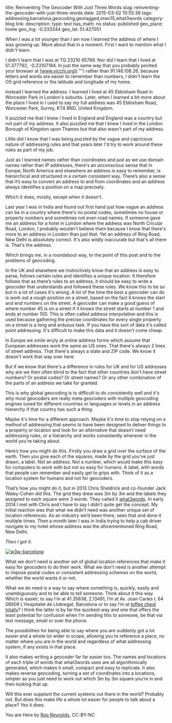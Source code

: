 title: Reinventing The Geocoder With Just Three Words
slug: reinventing-the-geocoder-with-just-three-words
date: 2015-03-02 10:55:38
tags: addressing,barcelona,geocoding,geotagged,mwc15,what3words
category: blog
link: 
description: 
type: text
has_math: no
status: published
geo_place: home
geo_lng: -0.333344
geo_lat: 51.427051

When I was a lot younger than I am now I learned the address of where I was growing up. More about that in a moment. First I want to mention what I *didn't* learn. 

I didn't learn that I was at TQ 23210 65789. Nor did I learn that I lived at 51.377792, -0.23107184. In just the same way that you probably pointed your browser at [www.vicchi.org]( "") rather than 91.146.108.26, because letters and words are easier to remember than numbers, I didn't learn the OS grid reference or the latitude and longitude of my home. 

Instead I learned the address. I learned I lived at 45 Ebbisham Road in Worcester Park in London's suburbs. Later, when I learned a bit more about the place I lived in I used to say my full address was 45 Ebbisham Road, Worcester Park, Surrey, KT4 8ND, United Kingdom. 

It puzzled me that I knew I lived in England and England was a country but not part of my address. It also puzzled me that I knew I lived in the London Borough of Kingston upon Thames but that also wasn't part of my address. 

Little did I know that I was being puzzled by the vague and capricious nature of addressing rules and that years later I'd try to work around these rules as part of my job. 

<!-- TEASER_END -->

Just as I learned names rather than coordinates and just as we use domain names rather than IP addresses, there's an unconscious sense that in Europe, North America and elsewhere an address is easy to remember, is hierarchical and structured in a certain consistent way. There’s also a sense that it’s easy to convert an address to and from coordinates and an address always identifies a position on a map precisely.

Which it does, mostly, except when it doesn't. 

Last year I was in India and found out first hand just how vague an address can be in a country where there's no postal codes, sometimes no house or property numbers and sometimes not even road names. If someone gave me an address for a hotel in London where the address was North Circular Road, London, I probably wouldn't believe them because I know that there's more to an address in London than just that. Yet an address of Ring Road, New Delhi is absolutely correct. It's also wildly inaccurate but that's all there is. That's the address.

Which brings me, in a roundabout way, to the point of this post and to the problems of geocoding. 

In the UK and elsewhere we instinctively know that an address is easy to parse, follows certain rules and identifies a unique location. It therefore follows that as there’s rules to an address, it should be easy to write a geocoder that understands and followed these rules. We know this to be so but in a lot of cases it's wrong. A lot of the time the best a geocoder can do is work out a rough position on a street, based on the fact it knows the start and end numbers on the street. A geocoder can make a good guess of where number 45 is on a street if it knows the street starts at number 1 and ends at number 100. This is often called address interpolation and this is used because gathering the precise coordinates for every single property on a street is a long and arduous task. If you have this sort of data it's called point addressing. It's difficult to make this data and it doesn't come cheap.

In Europe we smile wryly at online address forms which assume that European addresses work the same as US ones. That there's always 2 lines of street address. That there's always a state and ZIP code. We know it doesn't work that way over here.

But if we know that there's a difference in rules for UK and for US addresses why are we then often blind to the fact that other countries don't have street numbers? Or postal codes? Or street names? Or any other combination of the parts of an address we take for granted. 

This is why global geocoding is to difficult to do consistently well and it's why most geocoders are really meta geocoders with multiple geocoding engines tuned for different countries or languages or levels in an address hierarchy if that country has such a thing.

Maybe it's time for a different approach. Maybe it's time to stop relying on a method of addressing that seems to have been designed to deliver things to a property or location and look for an alternative that doesn’t need addressing rules, or a hierarchy and works consistently wherever in the world you're taking about.

Here’s how you might do this. Firstly you draw a grid over the surface of the earth. Then you give each of the squares, made by the grid you’ve just drawn, a label. Not an address. Not a number, which would make this easy for computers to work with but not so easy for humans. A label, with words that people can remember and easily get to grips with. Think of it as a location system for humans and not for geocoders.

That’s how you might do it, but in 2013 Chris Sheldrick and co-founder Jack Waley-Cohen *did* this. The grid they drew was 3m by 3m and the labels they assigned to each square were 3 words. They called it [what3words](https://what3words.com/ "https://what3words.com/"). In early 2014 I met with Chris and I have to say I didn’t quite get the concept. My initial reaction was that what we didn’t need was another unique set of location references. As an industry we’d been there, seen that and done it multiple times. Then a month later I was in India trying to help a cab driver navigate to my hotel whose address was the aforementioned Ring Road, New Delhi.

*Then I got it*.

[![w3w-barcelona](/wp-content/uploads/2015/03/w3w-barcelona.png)](/wp-content/uploads/2015/03/w3w-barcelona.png "/wp-content/uploads/2015/03/w3w-barcelona.png")

What we don’t need is another set of global location references that make it easy for geocoders to do their work. What we don’t need is another attempt to impose postal codes or consistent addressing schemes on the world, whether the world wants it or not.

What we do need is a way to say where something is, quickly, easily and unambiguously and to be able to tell someone. Think about it this way. Which is easier; to say I’m at 41.35636, 2.13491, I’m at Av. Joan Carles I, 64 08908 L’Hospitalet de Llobregat, Barcelona or to say I’m at [toffee chest totally](https://map.what3words.com/toffee.chest.totally "https://map.what3words.com/toffee.chest.totally")? I think the latter is by far the quickest way and one that offers the least potential for confusion when I’m sending this to someone, be that via text message, email or over the phone.

The possibilities for being able to say where you are suddenly got a lot easier and a whole lot wider in scope, allowing you to reference a place, no matter where you are in the world and regardless of what addressing system, if any exists in that place.

It also makes writing a geocoder far far easier too. The names and locations of each triple of words that what3words uses are all algorithmically generated, which makes it small, compact and easy to replicate. It also makes reverse geocoding, turning a set of coordinates into a locations, simpler as you just need to work out which 3m by 3m square you’re in and then looking that up.

Will this ever supplant the current systems out there in the world? Probably not. But does this make life a whole lot easier for people to talk about a place? Yes it does.



You are Here by [Roo Reynolds](https://www.flickr.com/photos/rooreynolds/92639417/ "https://www.flickr.com/photos/rooreynolds/92639417/"), CC-BY-NC



